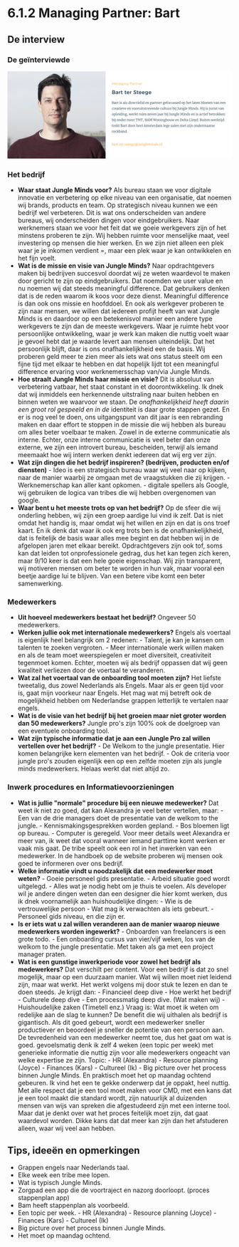 # 6.1.2 Managing Partner: Bart

## De interview

### De geïnterviewde

![Bart ter Steege](../../.gitbook/assets/managing-partner_bart.png)

### Het bedrijf

* **Waar staat Jungle Minds voor?** Als bureau staan we voor digitale innovatie en verbetering op elke niveau van een organisatie, dat noemen wij brands, products en team. Op strategisch niveau kunnen we een bedrijf wel verbeteren. Dit is wat ons onderscheiden van andere bureaus, wij onderscheiden dingen voor eindgebruikers. Naar werknemers staan we voor het feit dat we goeie werkgevers zijn of het minstens proberen te zijn. Wij hebben ruimte voor menselijke maat, veel investering op mensen die hier werken. En we zijn niet alleen een plek waar je je inkomen verdient =, maar een plek waar je kan ontwikkelen en het fijn voelt. 
* **Wat is de missie en visie van Jungle Minds?** Naar opdrachtgevers maken bij bedrijven succesvol doordat wij ze weten waardevol te maken door gericht te zijn op eindgebruikers. Dat noemden we user value en nu noemen wij dat steeds meaningful difference. Dat gebruikers denken dat is de reden waarom ik koos voor deze dienst. Meaningful difference is dan ook ons missie en hoofddoel. En ook als werkgever proberen te zijn naar mensen, we willen dat iedereen profijt heeft van wat Jungle Minds is en daardoor op een betekenisvol manier een andere type werkgevers te zijn dan de meeste werkgevers. Waar je ruimte hebt voor persoonlijke ontwikkeling, waar je werk kan maken die nuttig voelt waar je gevoel hebt dat je waarde levert aan mensen uiteindelijk. Dat het persoonlijk blijft, daar is ons onafhankelijkheid een de basis. Wij proberen geld meer te zien meer als iets wat ons status steelt om een fijne tijd met elkaar te hebben en dat hopelijk lijdt tot een meaningful difference ervaring voor werknemersschap van/via Jungle Minds. 
* **Hoe straalt Jungle Minds haar missie en visie?** Dit is absoluut van verbetering vatbaar, het staat constant in et doorontwikkeling. Ik dnek dat wij inmiddels een herkennende uitstraling naar buiten hebben en binnen weten we waarvoor we staan. De _onafhankelijkheid heeft daarin een groot rol gespeeld en in de_ identiteit is daar grote stappen gezet. En er is nog veel te doen, ons uitgangspunt van dit jaar is een rebranding maken en daar effort te stoppen in de missie die wij hebben als bureau om alles beter voelbaar te maken. Zowel in de externe communicatie als interne. Echter, onze interne communicatie is veel beter dan onze externe, we zijn een introvert bureau, bescheiden, terwijl als iemand meemaakt hoe wij intern werken denkt iedereen dat wij erg ver zijn. 
* **Wat zijn dingen die het bedrijf inspireren? \(bedrijven, producten en/of diensten\)** - Ideo is een strategisch bureau waar wij veel naar op kijken, naar de manier waarbij ze omgaan met de vraagstukken die zij krijgen. - Werknemerschap kan aller kant opkomen. - digitale spellers als Google, wij gebruiken de logica van tribes die wij hebben overgenomen van google. 
* **Waar bent u het meeste trots op van het bedrijf?** Op de sfeer die wij onderling hebben, wij zijn een groep aardige lui vind ik zelf. Dat is niet omdat het handig is, maar omdat wij het willen en zijn en dat is ons troef kaart. En ik denk dat waar ik ook erg trots ben is de onafhankelijkheid, dat is feitelijk de basis waar alles mee begint en dat hebben wij in de afgelopen jaren met elkaar bereikt. Opdrachtgevers zijn ook tof, soms kan dat leiden tot onprofessionele gedrag, dus het kan tegen zich keren, maar 9/10 keer is dat een hele goeie eigenschap. Wij zijn transparent, wij motiveren mensen om beter te worden in hun vak, maar vooral een beetje aardige lui te blijven. Van een betere vibe komt een beter samenwerking. 

### Medewerkers

* **Uit hoeveel medewerkers bestaat het bedrijf?** Ongeveer 50 medewerkers. 
* **Werken jullie ook met internationale medewerkers?** Engels als voertaal is eigenlijk heel belangrijk om 2 redenen: - Talent, je kan je kansen om talenten te zoeken vergroten.  - Meer internationale werk willen maken en als de team moet weerspiegelen er moet diversiteit, creativiteit tegenmoet komen. Echter, moeten wij als bedrijf oppassen dat wij geen kwaliteit verliezen door de voertaal te veranderen. 
* **Wat zal het voertaal van de onboarding tool moeten zijn?** Het liefste tweetalig, dus zowel Nederlands als Engels. Maar als er geen tijd voor is, gaat mijn voorkeur naar Engels. Het mag wat mij betreft ook de mogelijkheid hebben om Nederlandse grappen letterlijk te vertalen naar engels.  
* **Wat is de visie van het bedrijf bij het groeien maar niet groter worden dan 50 medewerkers?** Jungle pro's zijn 100% ook de doelgroep van een eventuele onboarding tool.  
* **Wat zijn typische informatie dat je aan een Jungle Pro zal willen vertellen over het bedrijf?** - De Welkom to the jungle presentatie. Hier komen belangrijke kern elementen van het bedrijf.  - Ook de criteria voor jungle pro's zouden eigenlijk een op een zelfde moeten zijn als jungle minds medewerkers. Helaas werkt dat niet altijd zo. 

### Inwerk procedures en Informatievoorzieningen

* **Wat is jullie "normale" procedure bij een nieuwe medewerker?** Dat weet ik niet zo goed, dat kan Alexandra je veel beter vertellen, maar:  - Een van de drie managers doet de presentatie van de welkom to the jungle. - Kennismakingsgesprekken worden gepland. - Bos bloemen ligt op bureau. - Computer is geregeld. Voor meer details weet Alexandra er meer van, ik weet dat vooral wanneer iemand parttime komt werken er vaak mis gaat. De tribe speelt ook een rol in het inwerken van een medewerker. In de handboek op de website proberen wij mensen ook goed te informeren over ons bedrijf. 
* **Welke informatie vindt u noodzakelijk dat een medewerker moet weten?** - Goeie personeel gids presentatie. - Arbeid situatie goed wordt uitgelegd. - Alles wat je nodig hebt om je thuis te voelen.  Als developer wil je andere dingen weten dan een designer die hier komt werken, dus ik dnek voornamelijk aan huishoudelijke dingen: - Wie is de vertrouwelijke persoon - Wat mag ik verwachten als iets gebeurt. - Personeel gids niveau, en die zijn er.  
* **Is er iets wat u zal willen veranderen aan de manier waarop nieuwe medewerkers worden ingewerkt?** - Onboarden van freelancers is een grote todo. - Een onboarding cursus van vier/vijf weken, los van de welkom to the jungle presentatie. Met taken als ga met een project manager praten. 
* **Wat is een gunstige inwerkperiode voor zowel het bedrijf als medewerkers?** Dat verschilt per content. Voor een bedrijf is dat zo snel mogelijk, maar op een duurzaam manier.  Wat wij willen moet niet leidend zijn, maar wat werkt. Het werkt volgens mij door stuk te lezen en dan te doen steeds. Je krijgt dan:  - Financieel deep dive - Hoe werkt het bedrijf - Culturele deep dive - Een processmatig deep dive. \(Wat maken wij\) - Huishoudelijke zaken \(Timetell enz.\) Vraag is: Wat moet ik weten om redelijke aan de slag te kunnen? De benefit die wij uithalen als bedrijf is gigantisch. Als dit goed gebeurt, wordt een medewerker sneller productiever en beoordeel je sneller de potentie van een persoon aan. De tevredenheid van een medewerker neemt toe, dus het gaat om wat is goed. gevoelsmatig denk ik zelf 4 weken \(een topic per week\) met generieke informatie die nuttig zijn voor alle medewerkers ongeacht van welke expertise ze zijn.  Topic:  - HR \(Alexandra\) - Resource planning \(Joyce\) - Finances \(Kars\) - Cultureel \(Ik\) - Big picture over het process binnen Jungle Minds. En praktisch moet het op maandag ochtend gebeuren.   Ik vind het een te gekke onderwerp dat  je oppakt, heel nuttig. Met alle respect dat je een tool moet maken voor CMD, met een kans dat je een tool maakt die standard wordt, zijn natuurlijk al duizenden mensen van wijs van spreken die afgestudeerd zijn met een interne tool. Maar dat je denkt over wat het proces feitelijk moet zijn, dat gaat waardevol worden. Dikke kans dat dat meer kan zijn dan het afstuderen alleen, waar wij veel aan hebben. 

## Tips, ideeën en opmerkingen

* Grappen engels naar Nederlands taal.
* Elke week een tribe mee lopen.
* Wat is typisch Jungle Minds.
* Zorgpad een app die de voortraject en nazorg doorloopt. \(proces stappenplan app\)
* Bam heeft stappenplan als voorbeeld.
* Een topic per week. - HR \(Alexandra\) - Resource planning \(Joyce\) - Finances \(Kars\) - Cultureel \(Ik\)
* Big picture over het process binnen Jungle Minds.
* Het moet op maandag ochtend.

